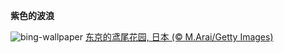 
**紫色的波浪**

![bing-wallpaper](https://www.bing.com/th?id=OHR.IrisGarden_ZH-CN6226448882_1920x1080.jpg)
[东京的鸢尾花园, 日本 (© M.Arai/Getty Images)](https://www.bing.com/search?q=%E9%B8%A2%E5%B0%BE%E5%B1%9E%E6%A4%8D%E7%89%A9&amp;form=hpcapt&amp;mkt=zh-cn)
  